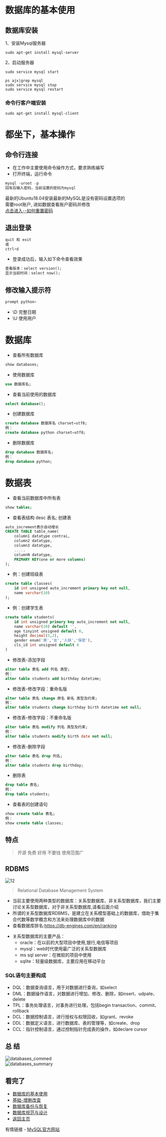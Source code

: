 数据库的基本使用  
====
## 数据库安装  
1、安装Mysql服务器   
```Linux
sudo apt-get install mysql-server
```
2、启动服务器  
```Linux
sudo service mysql start

ps ajx|grep mysql
sudo service mysql stop
sudo service mysql restart
```
### 命令行客户端安装  
```Linux
sudo apt-get install mysql-client
```

都坐下，基本操作    
====
## 命令行连接  
- 在工作中主要使用命令操作方式，要求熟练编写  
- 打开终端，运行命令  
```SQL
mysql -uroot -p
回车后输入密码，当前设置的密码为mysql
```
最新的Ubuntu18.04安装最新的MySQL是没有密码设置选项的     
需要root账户, 进如数据查看账户密码并修改    
[点击进入--如何重置密码](https://github.com/KissMyLady/MySQL/blob/master/Note/FORGET_PASSWORD.md)  

## 退出登录  
```SQL
quit 和 exit
或
ctrl+d
```  
- 登录成功后，输入如下命令查看效果  
```SQL   
查看版本：select version();
显示当前时间：select now();
```
##  修改输入提示符  
```SQL 
prompt python>
```
- \D 完整日期  
- \U 使用用户  

数据库
==== 

- 查看所有数据库  
```SQL 
show databases;
```
- 使用数据库
```SQL 
use 数据库名;
```
- 查看当前使用的数据库
```SQL 
select database();
```
- 创建数据库
```SQL 
create database 数据库名 charset=utf8;
例：
create database python charset=utf8;
```
- 删除数据库
```SQL 
drop database 数据库名;
例：
drop database python;
```


数据表  
==== 
- 查看当前数据库中所有表
```SQL
show tables;
```

- 查看表结构
desc 表名;
创建表
```SQL
auto_increment表示自动增长
CREATE TABLE table_name(
    column1 datatype contrai,
    column2 datatype,
    column3 datatype,
    .....
    columnN datatype,
    PRIMARY KEY(one or more columns)
);
```

- 例：创建班级表
```SQL
create table classes(
    id int unsigned auto_increment primary key not null,
    name varchar(10)
);
```

- 例：创建学生表
```SQL
create table students(
    id int unsigned primary key auto_increment not null,
    name varchar(20) default '',
    age tinyint unsigned default 0,
    height decimal(5,2),
    gender enum('男','女','人妖','保密'),
    cls_id int unsigned default 0
)
```

- 修改表-添加字段  
```SQL
alter table 表名 add 列名 类型;
例：
alter table students add birthday datetime;
```

- 修改表-修改字段：重命名版  
```SQL
alter table 表名 change 原名 新名 类型及约束;
例：
alter table students change birthday birth datetime not null;
``` 

- 修改表-修改字段：不重命名版
```SQL
alter table 表名 modify 列名 类型及约束;
例：
alter table students modify birth date not null;
```

- 修改表-删除字段
```SQL
alter table 表名 drop 列名;
例：
alter table students drop birthday;
```

- 删除表
```SQL
drop table 表名;
例：
drop table students;
```

- 查看表的创建语句
```SQL
show create table 表名;
例：
show create table classes;
```

## 特点  
> 开源 免费 好用 不要钱 使用范围广 

## RDBMS    
![12](https://github.com/KissMyLady/MySQL/blob/master/Img/mysql_structure.jpg)
> Relational Database Management System  
- 当前主要使用两种类型的数据库：关系型数据库、非关系型数据库，我们主要讨论关系型数据库，对于非关系型数据库,请看后面介绍
- 所谓的关系型数据库RDBMS，是建立在关系模型基础上的数据库，借助于集合代数等数学概念和方法来处理数据库中的数据
- 查看数据库排名:https://db-engines.com/en/ranking
* 关系型数据库的主要产品：  
    * oracle：在以前的大型项目中使用,银行,电信等项目  
     * mysql：web时代使用最广泛的关系型数据库  
    * ms sql server：在微软的项目中使用  
    * sqlite：轻量级数据库，主要应用在移动平台  

### SQL语句主要构成  
* DQL：数据查询语言，用于对数据进行查询，如select  
* DML：数据操作语言，对数据进行增加、修改、删除，如insert、udpate、delete  
* TPL：事务处理语言，对事务进行处理，包括begin transaction、commit、rollback  
* DCL：数据控制语言，进行授权与权限回收，如grant、revoke  
* DDL：数据定义语言，进行数据库、表的管理等，如create、drop  
* CCL：指针控制语言，通过控制指针完成表的操作，如declare cursor  

## 总 结  
![databases_commed](https://github.com/KissMyLady/MySQL/blob/master/Img/databases_commed.png)  
![databases_summary](https://github.com/KissMyLady/MySQL/blob/master/Img/databases_summary.png)


## 看完了  
- [数据库的基本使用](https://github.com/KissMyLady/MySQL/edit/master/Note/base_use1.md)
- [基础-增删改查](https://github.com/KissMyLady/MySQL/blob/master/Note/add_del_change_select.md)
- [数据库备份与恢复](https://github.com/KissMyLady/MySQL/blob/master/Note/backup_and_restore.md)
- [数据库规范与设计](https://github.com/KissMyLady/MySQL/blob/master/Note/design_databases.md)
- [返回主页](https://github.com/KissMyLady/MySQL)

有情链接 - [MySQL官方网站](https://www.mysql.com/)  
